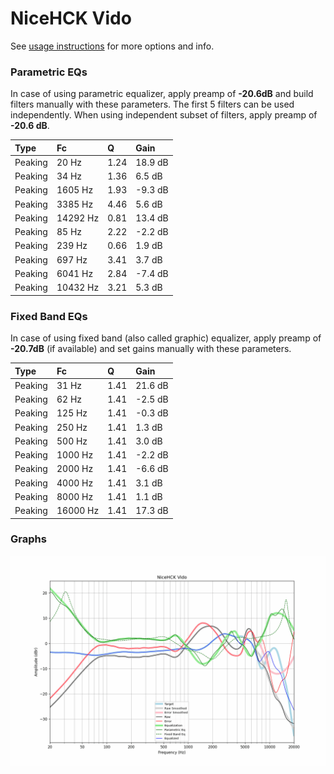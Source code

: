 # NiceHCK Vido
See [usage instructions](https://github.com/jaakkopasanen/AutoEq#usage) for more options and info.

### Parametric EQs
In case of using parametric equalizer, apply preamp of **-20.6dB** and build filters manually
with these parameters. The first 5 filters can be used independently.
When using independent subset of filters, apply preamp of **-20.6 dB**.

| Type    | Fc       |    Q | Gain    |
|:--------|:---------|:-----|:--------|
| Peaking | 20 Hz    | 1.24 | 18.9 dB |
| Peaking | 34 Hz    | 1.36 | 6.5 dB  |
| Peaking | 1605 Hz  | 1.93 | -9.3 dB |
| Peaking | 3385 Hz  | 4.46 | 5.6 dB  |
| Peaking | 14292 Hz | 0.81 | 13.4 dB |
| Peaking | 85 Hz    | 2.22 | -2.2 dB |
| Peaking | 239 Hz   | 0.66 | 1.9 dB  |
| Peaking | 697 Hz   | 3.41 | 3.7 dB  |
| Peaking | 6041 Hz  | 2.84 | -7.4 dB |
| Peaking | 10432 Hz | 3.21 | 5.3 dB  |

### Fixed Band EQs
In case of using fixed band (also called graphic) equalizer, apply preamp of **-20.7dB**
(if available) and set gains manually with these parameters.

| Type    | Fc       |    Q | Gain    |
|:--------|:---------|:-----|:--------|
| Peaking | 31 Hz    | 1.41 | 21.6 dB |
| Peaking | 62 Hz    | 1.41 | -2.5 dB |
| Peaking | 125 Hz   | 1.41 | -0.3 dB |
| Peaking | 250 Hz   | 1.41 | 1.3 dB  |
| Peaking | 500 Hz   | 1.41 | 3.0 dB  |
| Peaking | 1000 Hz  | 1.41 | -2.2 dB |
| Peaking | 2000 Hz  | 1.41 | -6.6 dB |
| Peaking | 4000 Hz  | 1.41 | 3.1 dB  |
| Peaking | 8000 Hz  | 1.41 | 1.1 dB  |
| Peaking | 16000 Hz | 1.41 | 17.3 dB |

### Graphs
![](./NiceHCK%20Vido.png)